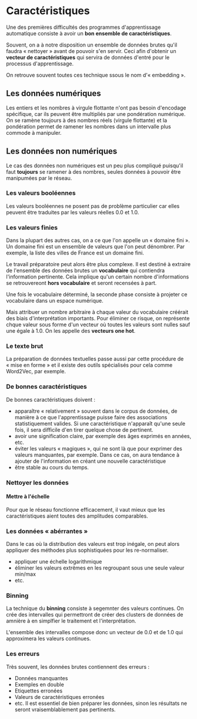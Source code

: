# Caractéristiques

Une des premières difficultés des programmes d'apprentissage automatique consiste à avoir un **bon ensemble de caractéristiques**.

Souvent, on a à notre disposition un ensemble de données brutes qu'il faudra « nettoyer » avant de pouvoir s'en servir. Ceci afin d'obtenir un **vecteur de caractéristiques** qui servira de données d'entré pour le processus d'apprentissage.

On retrouve souvent toutes ces technique ssous le nom d'« embedding ».

## Les données numériques

Les entiers et les nombres à virgule flottante n'ont pas besoin d'encodage spécifique, car ils peuvent être multipliés par une pondération numérique. On se ramène toujours à des nombres réels (virgule flottante) et la pondération permet de ramener les nombres dans un intervalle plus commode à manipuler.

## Les données non numériques

Le cas des données non numériques est un peu plus compliqué puisqu'il faut **toujours** se ramener à des nombres, seules données à pouvoir être manipumées par le réseau.

### Les valeurs booléennes
Les valeurs booléennes ne posent pas de problème particulier car elles peuvent être traduites par les valeurs réelles 0.0 et 1.0.

### Les valeurs finies
Dans la plupart des autres cas, on a ce que l'on appelle un « domaine fini ». Un domaine fini est un ensemble de valeurs que l'on peut dénombrer. Par exemple, la liste des villes de France est un domaine fini.

Le travail préparatoire peut alors être plus complexe. Il est destiné à extraire de l'ensemble des données brutes un **vocabulaire** qui contiendra l'information pertinente. Cela implique qu'un certain nombre d'informations se retrouvereont **hors vocabulaire** et seront recensées à part.

Une fois le vocabulaire déterminé, la seconde phase consiste à projeter ce vocabulaire dans un espace numérique.

Mais attribuer un nombre arbitraire à chaque valeur du vocabulaire créérait des biais d'interprétation importants. Pour éliminer ce risque, on représente chque valeur sous forme d'un vecteur où toutes les valeurs sont nulles sauf une égale à 1.0. On les appelle des **vecteurs one hot**.


### Le texte brut
La préparation de données textuelles passe aussi par cette procédure de « mise en forme » et il existe des outils spécialisés pour cela comme Word2Vec, par exemple.

### De bonnes caractéristiques

De bonnes caractéristiques doivent :
* apparaître « relativement » souvent dans le corpus de données, de manière à ce que l'apprentissage puisse faire des associations statistiquement valides. Si une caractéristique n'apparaît qu'une seule fois, il sera difficile d'en tirer quelque chose de pertinent.
* avoir une signification claire, par exemple des âges exprimés en années, etc.
* éviter les valeurs « magiques », qui ne sont là que pour exprimer des valeurs manquantes, par exemple. Dans ce cas, on aura tendance à ajouter de l'information en créant une nouvelle caractéristique
* être stable au cours du temps.

### Nettoyer les données

#### Mettre à l'échelle
Pour que le réseau fonctionne efficacement, il vaut mieux que les caractéristiques aient toutes des amplitudes comparables.

### Les données « abérrantes »
Dans le cas où la distribution des valeurs est trop inégale, on peut alors appliquer des méthodes plus sophistiquées pour les re-normaliser.
* appliquer une échelle logarithmique
* éliminer les valeurs extrêmes en les regroupant sous une seule valeur min/max
* etc.

### Binning
La technique du **binning** consiste à segemnter des valeurs continues. On crée des intervalles qui permettront de créer des clusters de données de amnière à en simplfier le traitement et l'interprétation.

L'ensemble des intervalles compose donc un vecteur de 0.0 et de 1.0 qui approximera les valeurs continues.

### Les erreurs
Très souvent, les données brutes contiennent des erreurs :
* Données manquantes
* Exemples en double
* Etiquettes erronées
* Valeurs de caractéristiques erronées
* etc.
Il est essentiel de bien préparer les données, sinon les résultats ne seront vraisemblablement pas pertinents.
